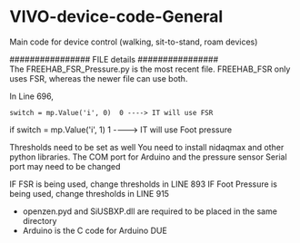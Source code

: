 # VIVO-device-code-General
Main code for device control (walking, sit-to-stand, roam devices)


################ FILE details ################   
The FREEHAB_FSR_Pressure.py is the most recent file. FREEHAB_FSR only uses FSR, whereas the newer file can use both.

In Line 696,

    switch = mp.Value('i', 0)  0 ----> IT will use FSR

if switch = mp.Value('i', 1)   1 ----> IT will use Foot pressure
 
Thresholds need to be set as well
You need to install nidaqmax and other python libraries. The COM port for Arduino and the pressure sensor Serial port may need to be changed



IF FSR is being used, change thresholds in LINE 893
IF Foot Pressure is being used, change thresholds in LINE 915

- openzen.pyd and SiUSBXP.dll are required to be placed in the same directory 
- Arduino is the C code for Arduino DUE

